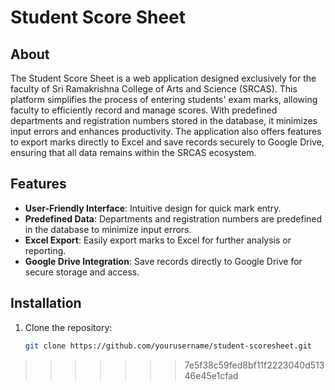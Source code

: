 
# Student Score Sheet

## About
The Student Score Sheet is a web application designed exclusively for the faculty of Sri Ramakrishna College of Arts and Science (SRCAS). This platform simplifies the process of entering students' exam marks, allowing faculty to efficiently record and manage scores. With predefined departments and registration numbers stored in the database, it minimizes input errors and enhances productivity. The application also offers features to export marks directly to Excel and save records securely to Google Drive, ensuring that all data remains within the SRCAS ecosystem.

## Features
- **User-Friendly Interface**: Intuitive design for quick mark entry.
- **Predefined Data**: Departments and registration numbers are predefined in the database to minimize input errors.
- **Excel Export**: Easily export marks to Excel for further analysis or reporting.
- **Google Drive Integration**: Save records directly to Google Drive for secure storage and access.

## Installation
1. Clone the repository:
   ```bash
   git clone https://github.com/yourusername/student-scoresheet.git
>>>>>>> 7e5f38c59fed8bf11f2223040d51346e45e1cfad
